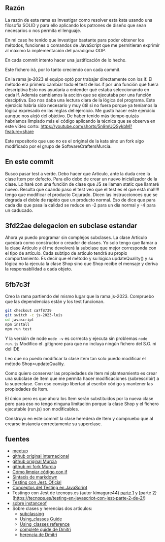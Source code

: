## Razón

La razón de esta rama es investigar como resolver esta kata usando una
filosofía SOLID y para ello aplicando los patrones de diseño que sean
necesarios o nos permita el lenguaje.

En mi caso he tenido que investigar bastante para poder obtener los métodos,
funciones o comandos de JavaScript que me permitieran exprimir al
máximo la implementación del paradigma OOP.

En cada commit intento hacer una justificación de lo hecho.

Este fichero irá, por lo tanto creciendo con cada commit.

En la rama js-2023 el equipo optó por trabajar directamente con los if. El
método era primero cambiar todo el test de los if por una función que fuera descriptiva
Esto nos ayudaría a entender qué estaba seleccionando en cada if.
Además cambiamos la acción que se ejecutaba por una función desciptiva.
Eso nos daba una lectura clara de la lógica del programa.
Este ejercicio habría sido necesario y muy útil si no fuera porque ya teníamos
la lógica expresado en las reglas del ejercicio. Me gustó hacer este ejercicio aunque
nos alejó del objetivo.
De haber tenido más tiempo quizás habríamos limpiado más el código aplicando la
técnica que se observa en este vídeo corto:
https://youtube.com/shorts/5n9mUQSykbM?feature=share

Este repositorio que uso no es el original de la kata sino un fork algo modificado por
el grupo de SoftwareCraftersMurcia.


## En este commit
Busco pasar test a verde. Debo hacer que Articulo, ante la duda cree la clase Item por defecto.
Para ello debo de crear un nuevo inicializador de la clase. Lo haré con una función de clase
que JS se llaman static que llamaré nuevo.
Resulta que cuando paso el test veo que el test es el que está mal!!!!
tengo que modificar el producto Cojurado. Dicen las instruccionoes que se degrada el doble
de rápido que un producto normal. Eso de dice que para cada día que pasa la calidad se
reduce en -2 para un día normal y -4 para un caducado.


## 3fd22ae delegacion en subclase estandar
Ahora ya puedo programar sin complejos subclases. La clase Articulo quedará como
constructor o creador de clases. Yo solo tengo que llamar a la clase Articulo y él
me devolverá la subclase que mejor corresponda con el tipo de artículo.
Cada subtipo de artículo tendrá su propio comportamiento. Es decir que el método y su lógica
updateQuality() y su lógica no la ejecuta la clase Shop sino que Shop recibe el mensaje
y deriva la responsabilidad a cada objeto.


## 5fb7c3f
Creo la rama partiendo del mismo lugar que la rama js-2023.
Compruebo que las dependencias están y los test funcionan.
```sh
git checkout ca7f8739
git switch -c js-2023-luis
cd javascript
npm install
npm run test
```
Y la versión de node  `node -v` es correcta y ejecuta sin problemas  `node run.js`
Modifico el .gitignore para que no incluya ningún fichero del S.O. ni del IDE

Leo que no puedo modificar la clase item tan solo puedo modificar el método Shop>updateQuality.

Como quiero conservar las propiedades de Item mi planteamiento es crear una
subclase de Item que me permita hacer modificaciones (sobrescribir) a la superclase.
Con eso consigo libertad al escribir código y mantener las propiedades de Item.

El único pero es que ahora los Item serán substituidos por la nueva clase pero para eso
no tengo ninguna limitación porque la clase Shop y el fichero ejecutable (run.js)
son modificables.

Construyo en este commit la clase heredera de Item y compruebo que al crearse instancia
correctamente su superclase.






## fuentes
- [meetup](https://www.meetup.com/software-craftsmanship-murcia/events/291070959/)
- [github original internacional](https://github.com/emilybache/GildedRose-Refactoring-Kata/)
- [github original Murcia](https://github.com/SoftwareCraftersMurcia/Guilded-Rose/tree/js-2023)
- [github mi fork Murcia](https://github.com/meetsCode/Guilded-Rose)
- [Cómo limpiar código con if](https://youtube.com/shorts/5n9mUQSykbM?feature=share)
- [Sintaxis de markdown](https://www.markdownguide.org/cheat-sheet/)
- [Testing con Jest. Oficial](https://jestjs.io/docs/getting-started)
- [Conceptos del Testing en JavaScript](https://github.com/goldbergyoni/javascript-testing-best-practices/blob/master/readme-es.md#sección-0%EF%B8%8F⃣-la-regla-de-oro)
- Testingo con Jest de tecnops.es (autor kimagure44) [parte 1](https://tecnops.es/testing-en-javascript-con-jest-parte-1-de-2/) y [parte 2}(https://tecnops.es/testing-en-javascript-con-jest-parte-2-de-2/)
- [sobre instanceof](https://developer.mozilla.org/en-US/docs/Web/JavaScript/Reference/Operators/instanceof)
- Sobre clases y herencias dos artículos:
  * [subclassing](https://hacks.mozilla.org/2015/08/es6-in-depth-subclassing/)
  * [Using_classes Guide](https://developer.mozilla.org/en-US/docs/Web/JavaScript/Guide/Using_Classes)
  * [Using_classes reference](https://developer.mozilla.org/en-US/docs/Web/JavaScript/Reference/Classes)
  * [complete guide de Dmitri](https://dmitripavlutin.com/javascript-classes-complete-guide/)
  * [herencia de Dmitri](https://dmitripavlutin.com/javascript-prototypal-inheritance/)
